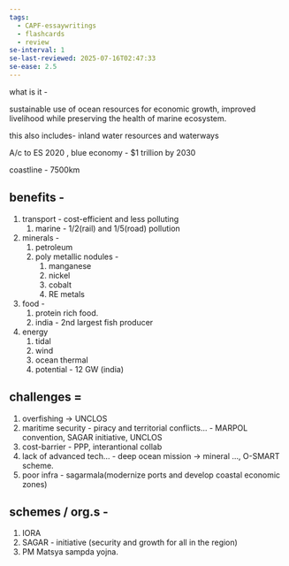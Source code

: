```yaml
---
tags:
  - CAPF-essaywritings
  - flashcards
  - review
se-interval: 1
se-last-reviewed: 2025-07-16T02:47:33
se-ease: 2.5
---
```

what is it -

sustainable use of ocean resources for economic growth, improved livelihood while preserving the health of marine ecosystem.

this also includes- inland water resources and waterways

A/c to ES 2020 , blue economy - $1 trillion by 2030

coastline - 7500km

## benefits -

1. transport - cost-efficient and less polluting
    1. marine - 1/2(rail) and 1/5(road) pollution
2. minerals -
    1. petroleum
    2. poly metallic nodules -
        1. manganese
        2. nickel
        3. cobalt
        4. RE metals
3. food -
    1. protein rich food.
    2. india - 2nd largest fish producer
4. energy
    1. tidal
    2. wind
    3. ocean thermal
    4. potential - 12 GW (india)

## challenges =

1. overfishing → UNCLOS
2. maritime security - piracy and territorial conflicts… - MARPOL convention, SAGAR initiative, UNCLOS
3. cost-barrier - PPP, interantional collab
4. lack of advanced tech… - deep ocean mission → mineral …, O-SMART scheme.
5. poor infra - sagarmala(modernize ports and develop coastal economic zones)

## schemes / org.s -

1. IORA
2. SAGAR - initiative (security and growth for all in the region)
3. PM Matsya sampda yojna.